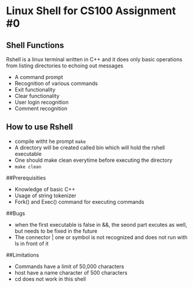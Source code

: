 # Linux Shell for CS100 Assignment #0

## Shell Functions
Rshell is a linux terminal written in C++ and it does only basic operations from listing directories to echoing out messages

* A command prompt
* Recognition of various commands
* Exit functionality
* Clear functionality
* User login recognition
* Comment recognition

## How to use Rshell
* compile witht he prompt ``make``  
* A directory will be created called bin which will hold the rshell executable
* One should make clean everytime before executing the directory
* ``make clean``

##Prerequisities

* Knowledge of basic C++
* Usage of string tokenizer
* Fork() and Exec() command for executing commands

##Bugs
* when the first executable is false in &&, the seond part excutes as well, but needs to be fixed in the future
* The connector | one or symbol is not recognized and does not run with ls in front of it

##Limitations
* Commands have a limit of 50,000 characters
* host have a name character of 500 characters
* cd does not work in this shell
